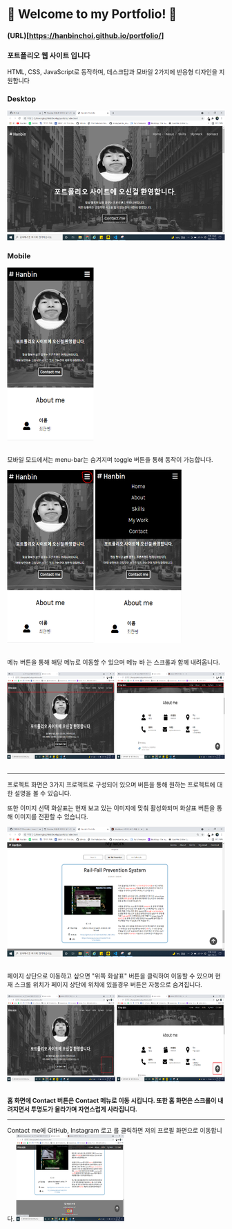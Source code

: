 # 🎈 Welcome to my Portfolio! 🎈

### (URL)[https://hanbinchoi.github.io/portfolio/]

### 포트폴리오 웹 사이트 입니다

HTML, CSS, JavaScript로 동작하며,
데스크탑과 모바일 2가지에 반응형 디자인을 지원합니다

### Desktop

<img src="img/readme-img/데탑.png"  width="600" height="300"/>

### Mobile

<img src="img/readme-img/모바일.png"  width="200" height="400"/>

<br>
<br>

모바일 모드에서는 menu-bar는 숨겨지며 toggle 버튼을 통해 동작이 가능합니다.

<img src="img/readme-img/토글.png"  width="200" height="400"/>
<img src="img/readme-img/토글-on.png"  width="200" height="400"/>

<br>
<br>

메뉴 버튼을 통해 해당 메뉴로 이동할 수 있으며 메뉴 바 는 스크롤과 함께 내려옵니다.

<img src="img/readme-img/메뉴.png"  width="250" height="200"/>
<img src="img/readme-img/메뉴-fix.png"  width="250" height="200"/>

<br>
<br>

---

프로젝트 화면은 3가지 프로젝트로 구성되어 있으며 버튼을 통해 원하는 프로젝트에 대한 설명을 볼 수 있습니다.

또한 이미지 선택 화살표는 현재 보고 있는 이미지에 맞춰 활성화되며 화살표 버튼을 통해 이미지를 전환할 수 있습니다.

<img src="img/readme-img/프로젝트.png"  width="600" height="300"/>
<br>
<br>

페이지 상단으로 이동하고 싶으면 "위쪽 화살표" 버튼을 클릭하여 이동할 수 있으며 현재 스크롤 위치가 페이지 상단에 위치에 있을경우 버튼은 자동으로 숨겨집니다.

<img src="img/readme-img/화살표.png"  width="250" height="200"/>
<img src="img/readme-img/화살표-on.png"  width="250" height="200"/>
<br>
<br>

**홈 화면에 Contact 버튼은 Contact 메뉴로 이동 시킵니다. 또한 홈 화면은 스크롤이 내려지면서 투명도가 올라가며 자연스럽게 사라집니다.**

---

Contact me에 GitHub, Instagram 로고 를 클릭하면 저의 프로필 화면으로 이동합니다.
<img src="img/readme-img/콘택트.png"  width="250" height="200"/>
